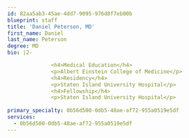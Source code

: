 ```yaml
---
id: 82aa5ab3-45ae-4dd7-9095-976d8f7eb00b
blueprint: staff
title: 'Daniel Peterson, MD'
first_name: Daniel
last_name: Peterson
degree: MD
bio: |2-

              <h4>Medical Education</h4>
              <p>Albert Einstein College of Medicine</p>
              <h4>Residency</h4>
              <p>Staten Island University Hospital</p>
              <h4>Fellowship</h4>
              <p>Staten Island University Hospital</p>
          
primary_specialty: 0b56d500-0db5-48ae-af72-955a0519e5df
services:
  - 0b56d500-0db5-48ae-af72-955a0519e5df
---
```


